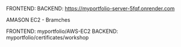 FRONTEND: 
BACKEND: https://myportfolio-server-5fqf.onrender.com


AMASON EC2 - Bramches

FRONTEND: myportfolio/AWS-EC2
BACKEND: myportfolio/certificates/workshop